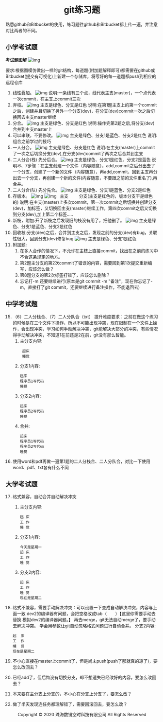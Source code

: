 ﻿# <center>git练习题</center>

熟悉github和Bitbucket的使用，练习题往github和Bitbucket都上传一遍，并注意对比两者的不同。

## 小学考试题

**考试题图解**
![img](img/git题目图解.jpg)

要求:根据图模仿做出一样的git结构，每道题(附加题解释即可)都需要在github或Bitbucket(提交有可视化)上新建一个存储库，将写好的每一道题都push到相应的远程仓库

1. 线性叠加。
![img](img/1线性叠加.jpg )
说明:一条线有三个点，线代表主支(master)，一个点代表一次commit，在主支上commit三次
2. 弃枝。
![img](img/2弃枝.jpg )
主支是绿色、分支是红色
说明:在第1题主支上的第一个commit之后，创建并且切换了另外一个分支(dev)，在分支(dev)commit一次之后切换回去主支master继续
3. 分合。
![img](img/3分合.jpg )
主支是绿色、分支是红色
说明:操作完第2题之后,将分支(dev)合并到主支master上
4. 可以串联，不要修改。
![img](img/4串联.jpg )
主支是绿色、分支1是蓝色、分支2是红色
说明:组合之前学过的技巧
5. 一人分合。
![img](img/5一人分合.jpg )
主支是绿色、分支是红色
说明:在主支(master)上commit了一次之后切换分支(dev),在分支(dev)commit了两次之后合并到主支
6. 二人分合(栈) 先分后合。
![img](img/6二人分栈合.jpg )
主支是绿色、分支1是红色、分支2是蓝色
说明:6、7步骤：在主支创建一个文件（内容随意），add,commit之后分出去了一个分支，创建了一个新的文件（内容随意），再add,commit，回到主支再分出去一个分支，再创建一个新的文件(内容随意，不要跟之前的文件重名了),再合并。
7. 二人分合(队) 先分先合。
![img](img/7二人分队合.jpg )
主支是绿色、分支1是蓝色、分支2是红色
8. 存版本。
![img](img/8存版本主枝.jpg ) ![img](img/8存版本分枝.jpg )
 &ensp;主支&emsp;&emsp;&ensp;分支(主支是红色的，版本分支干是绿色的)
说明:在主支(master)上多次commit，第一次commit之后切换并创建分支(dev)，加标签，又切换回主支(master)继续工作，第四次commit之后又切换到分支(dev),加上第二个标签.....
9. 新枝，附加:开了新枝之后发现旧的枝没有用了，把他删了。
![img](img/9新枝.jpg )
主支是绿色、分支1是蓝色、分支2是红色
10. 回收枝:分支(dev)之后，合并到主支之后，发现之前的分支(dev)有bug，关联性很大，回到分支(dev)修复bug
![img](img/10回收枝.jpg )
主支是绿色、分支1是红色
11. 附加题:
    1. 在多人合作的情况下，不允许在主枝上直接commit，找出在之前的练习中不合这条规定的地方。
    2. 第2题主分支的第2次commit了错误的内容，需要回到第1次提交重新编写，应该怎么做？
    3. 第8题分支的第2次标签打错了，应该怎么删除？
    4. 忘记打-m  还要继续进行(原本是git commit -m "备注"，现在你忘记了-m，直接打了git commit，还要继续进行备注操作，不能退回去)

## 中学考试题

15. （6）二人分栈合、（7）二人分队合（txt）
提升难度要求：之前在做这个练习的时候是在三个文件下操作，所以不可能出现冲突，现在限制在一个文件上操作，会出现冲突，学习如何手动解决冲突，git能解决大部分的冲突，有些情况得手动解决冲突，不知道1在前还是2在前，git没有那么智能。
    1. 主分支内容:
        ```
         起床
         睡觉
        ```
    2. 分支1内容:
        ```
        起床
        程序员1写代码
        睡觉
        ```
    3. 分支2内容:
        ```
        起床
        程序员2写代码
        睡觉
        ```   
    4. 合并:
        ``` 
        起床
        程序员1写代码
        程序员2写代码
        睡觉
        ```
16. 使用word和pdf再做一遍第1题的二人分栈合、二人分队合，对比一下使用word、pdf、txt各有什么不同

## 大学考试题

17. 格式兼容，自动合并自动解决冲突
    1. 主分支内容: 

        ```
        起 床
        工 作
        睡 觉
        ```
    2. 分支1内容:

        ```
        今天是星期一
        起 床
        工 作
        睡 觉
        ```
    3. 分支2内容:

        ```
        起 床
        工 作
        睡 觉
        现在是星期二
        ```
18. 格式不兼容，需要手动解决冲突：可以设置一下变成自动解决冲突，内容与上面一致
	dev2的编译器有问题，会把空格改成tab（&emsp;&emsp;）【这里你需要手动去替换 模拟dev2的编译器问题。】
	再去merge，git无法自动merge了，要手动去解决冲突。
    学会用参数让git自动忽略格式问题进行自动合并。
    分支2内容:

    ```
    起  床
    工  作
    睡  觉
    现在是星期二
    ```
19. 不小心直接在master上commit了，但是尚未push(push了那就真的凉了)，要怎么改回去？
20. 已经add了，但后悔没有切换分支，却不想遗失已经改好的内容，要怎么改回去？
21. 本来要在主分支上分支的，不小心在分支上分支了，要怎么改？
22. 做了半天发现连任务都理解错了，需要回滚回去，要怎么改？

<center> Copyright © 2020 珠海数镜空时科技有限公司 All Rights Reserved</center>
